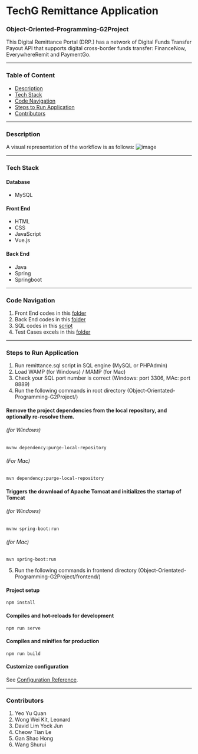 # TechG Remittance Application 
### Object-Oriented-Programming-G2Project

This Digital Remittance Portal (DRP.) has a network of Digital Funds Transfer Payout API that supports digital cross-border funds transfer: FinanceNow, EverywhereRemit
and PaymentGo.

---

### Table of Content
* [Description](/README.md#description)
* [Tech Stack](/README.md#tech-stack)
* [Code Navigation](/README.md#code-navigation)
* [Steps to Run Application](/README.md#steps-to-run-application)
* [Contributors](/README.md#contributors)

---

### Description
A visual representation of the workflow is as follows:
![image](https://user-images.githubusercontent.com/78516806/161027333-95c9164c-3df4-4644-a111-905d295bb621.png)

---

### Tech Stack
#### Database
* MySQL

#### Front End
* HTML
* CSS
* JavaScript
* Vue.js

#### Back End
* Java
* Spring
* Springboot

---

### Code Navigation 
1. Front End codes in this [folder](https://github.com/shaohong-g/Object-Orientated-Programming-G2Project/tree/main/frontend)
2. Back End codes in this [folder](https://github.com/shaohong-g/Object-Orientated-Programming-G2Project/tree/main/src)
3. SQL codes in this [script](https://github.com/shaohong-g/Object-Orientated-Programming-G2Project/blob/main/remittance.sql)
4. Test Cases excels in this [folder](https://github.com/shaohong-g/Object-Orientated-Programming-G2Project/tree/main/testFiles)

---

### Steps to Run Application
1. Run remittance.sql script in SQL engine (MySQL or PHPAdmin) 
2. Load WAMP (for Windows) / MAMP (for Mac)
3. Check your SQL port number is correct (Windows: port 3306, MAc: port 8889)
4. Run the following commands in root directory (Object-Orientated-Programming-G2Project/)
#### Remove the project dependencies from the local repository, and optionally re-resolve them.
###### (for Windows)
```
mvnw dependency:purge-local-repository
```
###### (For Mac)
```
mvn dependency:purge-local-repository
```
#### Triggers the download of Apache Tomcat and initializes the startup of Tomcat
###### (for Windows)
```
mvnw spring-boot:run
```
###### (for Mac)
```
mvn spring-boot:run
```

5. Run the following commands in frontend directory (Object-Orientated-Programming-G2Project/frontend/)
#### Project setup
```
npm install
```

#### Compiles and hot-reloads for development
```
npm run serve
```

#### Compiles and minifies for production
```
npm run build
```

#### Customize configuration
See [Configuration Reference](https://cli.vuejs.org/config/).

---

### Contributors
1. Yeo Yu Quan
2. Wong Wei Kit, Leonard
3. David Lim Yock Jun
4. Cheow Tian Le
5. Gan Shao Hong
6. Wang Shurui 
